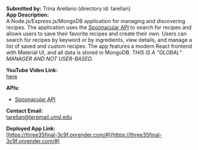 **Submitted by:** Trina Arellano (directory id: tarellan)  
**App Description:**  
A Node.js/Express.js/MongoDB application for managing and discovering recipes. The application uses the [Spoonacular API](https://spoonacular.com/food-api) to search for recipes and allows users to save their favorite recipes and create their own. Users can search for recipes by keyword or by ingredients, view details, and manage a list of saved and custom recipes. The app features a modern React frontend with Material UI, and all data is stored in MongoDB. *THIS IS A “GLOBAL” MANAGER AND NOT USER-BASED.*

**YouTube Video Link:**  
[here](https://www.youtube.com/watch?v=kLn4ICnrIo0)

**APIs:**  
- [Spoonacular API](https://spoonacular.com/food-api)

**Contact Email:**  
tarellan@terpmail.umd.edu

**Deployed App Link:**  
[https://three35final-3c9f.onrender.com/#](https://three35final-3c9f.onrender.com/#)
